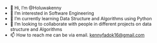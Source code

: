 - 👋 Hi, I’m @Holuwakenny
- 👀 I’m interested in Software Engineering
- 🌱 I’m currently learning Data Structure and Algorithms using Python
- 💞️ I’m looking to collaborate with people in different projects on data structure and Algorithms
- 📫 How to reach me can be via email. kennyfadok16@gmail.com

<!---
Holuwakenny/Holuwakenny is a ✨ special ✨ repository because its `README.md` (this file) appears on your GitHub profile.
You can click the Preview link to take a look at your changes.
--->
